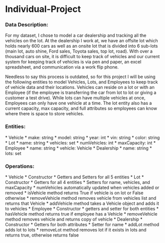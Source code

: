 # Individual-Project

<h3>Data Description: </h3>

For my dataset, I chose to model a car dealership and tracking all the vehicles on the lot.
At the dealership I work at, we have an offsite lot which holds nearly 600 cars as well as an
onsite lot that is divided into 6 sub-lots (main lot, auto shine, Ford sales, Toyota sales, top lot,
road). With over a thousand cars on site, it is difficult to keep track of vehicles and our current
system for keeping track of vehicles is via pen and paper, an excel spreadsheet, and
communication via a work flip phone. 

Needless to say this process is outdated, so for this project I will be using the following
entities to model Vehicles, Lots, and Employees to keep track of vehicle data and their locations.
Vehicles can reside on a lot or with an Employee (if the employee is transferring the car from lot
to lot or giving a customer a test drive). While lots can have multiple vehicles at once,
Employees can only have one vehicle at a time. The lot entity also has a current capacity, max
capacity, and full attributes so employees can know where there is space to store vehicles. 

<h3>Entities: </h3>
* Vehicle
    * make: string
    * model: string
    * year: int
    * vin: string
    * color: string
* Lot
    * name: string
    * vehicles: set<Vehicle>
    * numVehicles: int
    * maxCapacity: int
* Employee
    * name: string
    * vehicle: Vehicle
* Dealership
    * name: string
    * lots: set<Lot>

<h3>Operations: </h3> 
* Vehicle
    * Constructor
    * Getters and Setters for all 5 entities
* Lot 
    * Constructor
    * Getters for all 4 entities
    * Setters for name, vehicles, and maxCapacity
        * numVehicles automatically updated when vehicles added or removed
    * isVehicle method returns True if vehicle is on lot or False otherwise
    * removeVehicle method removes vehicle from vehicles list and returns that Vehicle
    * addVehicle method takes a Vehicle object and adds it to vehicles
* Employee
    * Constructor 
    * getters and setter for both entities
    * hasVehicle method returns true if employee has a Vehicle
    * removeVehicle method removes vehicle and returns copy of vehicle
* Dealership
    * Constructor
    * Getters for both attributes
    * Setter for name
    * addLot method adds lot to lots
    * removeLot method removes lot if it exists in lots and returns true, otherwise returns false
